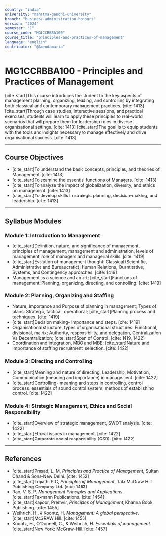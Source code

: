 ```yaml
---
country: "india"
university: "mahatma-gandhi-university"
branch: "business-administration-honours"
version: "2024"
semester: "1"
course_code: "MG1CCRBBA100"
course_title: "principles-and-practices-of-management"
language: "english"
contributor: "@Amendamaria"
---
```

# MG1CCRBBA100 - Principles and Practices of Management

[cite_start]This course introduces the student to the key aspects of management planning, organizing, leading, and controlling by integrating both classical and contemporary management practices. [cite: 1413] [cite_start]Through case studies, interactive sessions, and practical exercises, students will learn to apply these principles to real-world scenarios that will prepare them for leadership roles in diverse organisational settings. [cite: 1413] [cite_start]The goal is to equip students with the tools and insights necessary to manage effectively and drive organisational success. [cite: 1413]

---
## Course Objectives

* [cite_start]To understand the basic concepts, principles, and theories of Management. [cite: 1413]
* [cite_start]To examine the essential functions of Managers. [cite: 1413]
* [cite_start]To analyze the impact of globalization, diversity, and ethics on management. [cite: 1413]
* [cite_start]To develop skills in strategic planning, decision-making, and leadership. [cite: 1413]

---
## Syllabus Modules

### Module 1: Introduction to Management
* [cite_start]Definition, nature, and significance of management, principles of management, management and administration, levels of management, role of managers and managerial skills. [cite: 1419]
* [cite_start]Evolution of management thought: Classical (Scientific, Administrative and Bureaucratic), Human Relations, Quantitative, Systems, and Contingency approaches. [cite: 1419]
* Management as a science and an art; [cite_start]Functions of management: Planning, organizing, directing, and controlling. [cite: 1419]

### Module 2: Planning, Organizing and Staffing
* Nature, Importance and Purpose of planning in management; Types of plans: Strategic, tactical, operational; [cite_start]Planning process and techniques. [cite: 1419]
* [cite_start]Decision making- Importance and steps. [cite: 1419]
* Organisational structure, types of organisational structures: Functional, divisional, matrix; Authority, responsibility, and delegation, Centralization Vs Decentralization; [cite_start]Span of Control. [cite: 1419, 1422]
* Coordination and integration, MBO and MBE; [cite_start]Nature and Importance of staffing recruitment, selection. [cite: 1422]

### Module 3: Directing and Controlling
* [cite_start]Meaning and nature of directing, Leadership, Motivation, Communication (meaning and importance) in management. [cite: 1422]
* [cite_start]Controlling- meaning and steps in controlling, control process, essentials of sound control system, methods of establishing control. [cite: 1422]

### Module 4: Strategic Management, Ethics and Social Responsibility
* [cite_start]Overview of strategic management, SWOT analysis. [cite: 1422]
* [cite_start]Ethical issues in management. [cite: 1422]
* [cite_start]Corporate social responsibility (CSR). [cite: 1422]

---
## References
* [cite_start]Prasad, L. M, *Principles and Practice of Management*, Sultan Chand & Sons-New Delhi. [cite: 1452]
* [cite_start]Tripathi P C, *Principles of Management*, Tata McGraw Hill Publishing Company Ltd. [cite: 1453]
* Rao, V. S. P. *Management Principles and Applications*. [cite_start]Taxmann Publications. [cite: 1454]
* [cite_start]Kapoor, Premvir, *Principles of Management*, Khanna Book Publishing. [cite: 1455]
* Weihrich, H., & Koontz, H. *Management: A global perspective*. [cite_start]McGRAW Hill. [cite: 1456]
* Koontz, H., O'Donnell, C., & Weihrich, H. *Essentials of management*. [cite_start]New York: McGraw-Hill. [cite: 1457]